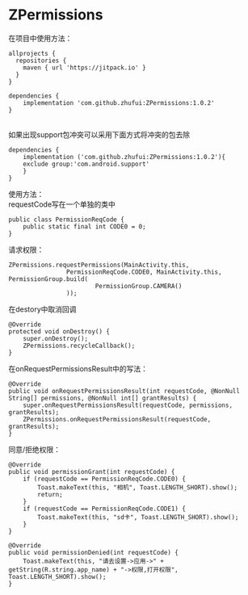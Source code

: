 # ZPermissions
在项目中使用方法：
```
allprojects {
  repositories {
    maven { url 'https://jitpack.io' }
  }
}
```

```
dependencies {
	implementation 'com.github.zhufui:ZPermissions:1.0.2'
}
```

<br/>
如果出现support包冲突可以采用下面方式将冲突的包去除


```
dependencies {
	implementation ('com.github.zhufui:ZPermissions:1.0.2'){
    exclude group:'com.android.support'
    }
}
```

使用方法：<br/>
requestCode写在一个单独的类中

	public class PermissionReqCode {
	    public static final int CODE0 = 0;
	}


请求权限：

	ZPermissions.requestPermissions(MainActivity.this,
                    PermissionReqCode.CODE0, MainActivity.this, PermissionGroup.build(
                            PermissionGroup.CAMERA()
                    ));

在destory中取消回调

	@Override
    protected void onDestroy() {
        super.onDestroy();
        ZPermissions.recycleCallback();
    }


在onRequestPermissionsResult中的写法：

	@Override
    public void onRequestPermissionsResult(int requestCode, @NonNull String[] permissions, @NonNull int[] grantResults) {
        super.onRequestPermissionsResult(requestCode, permissions, grantResults);
        ZPermissions.onRequestPermissionsResult(requestCode, grantResults);
    }


同意/拒绝权限：

	@Override
    public void permissionGrant(int requestCode) {
        if (requestCode == PermissionReqCode.CODE0) {
            Toast.makeText(this, "相机", Toast.LENGTH_SHORT).show();
            return;
        }
        if (requestCode == PermissionReqCode.CODE1) {
            Toast.makeText(this, "sd卡", Toast.LENGTH_SHORT).show();
        }
    }

    @Override
    public void permissionDenied(int requestCode) {
        Toast.makeText(this, "请去设置->应用->" + getString(R.string.app_name) + "->权限,打开权限", Toast.LENGTH_SHORT).show();
    }

